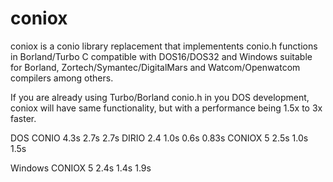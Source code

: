 # coniox
coniox is a conio library replacement that implementents conio.h functions in Borland/Turbo C compatible with DOS16/DOS32 and Windows suitable for Borland, Zortech/Symantec/DigitalMars and Watcom/Openwatcom compilers among others.

If you are already using Turbo/Borland conio.h in you DOS development, coniox will have same functionality, but with a performance being 1.5x to 3x faster.


DOS
CONIO		4.3s	2.7s	2.7s
DIRIO 2.4	1.0s	0.6s	0.83s
CONIOX 5	2.5s	1.0s	1.5s

Windows
CONIOX	5	2.4s	1.4s	1.9s

